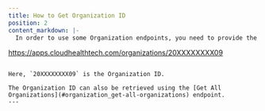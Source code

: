 ```yaml
---
title: How to Get Organization ID
position: 2
content_markdown: |-
  In order to use some Organization endpoints, you need to provide the `org_id`. CloudHealth generates a unique ID for each organization. You can get the Organization ID for an organization from the CloudHealth Platform. From the left menu, go to **setup > admin > organizations** and view or edit the organization. The Organization ID appears in the browser URL. Here's an example URL:

  ```
  https://apps.cloudhealthtech.com/organizations/20XXXXXXXX09
  ```

  Here, `20XXXXXXXX09` is the Organization ID.

  The Organization ID can also be retrieved using the [Get All Organizations](#organization_get-all-organizations) endpoint.
---
```

